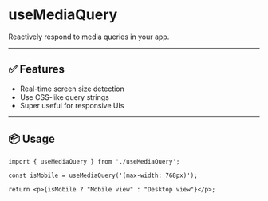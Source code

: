 # useMediaQuery

Reactively respond to media queries in your app.

---

## ✅ Features

- Real-time screen size detection
- Use CSS-like query strings
- Super useful for responsive UIs

---

## 📦 Usage

```
import { useMediaQuery } from './useMediaQuery';

const isMobile = useMediaQuery('(max-width: 768px)');

return <p>{isMobile ? "Mobile view" : "Desktop view"}</p>;
```
